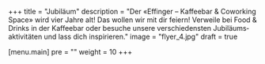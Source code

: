 +++
title = "Jubiläum"
description = "Der «Effinger – Kaffeebar & Coworking Space» wird vier Jahre alt! Das wollen wir mit dir feiern! Verweile bei Food & Drinks in der Kaffeebar oder besuche unsere verschiedensten Jubiläums­aktivitäten und lass dich inspirieren."
image = "flyer_4.jpg"
draft = true

[menu.main]
pre = "<i class='fa fa-birthday-cake'></i>"
weight = 10
+++
